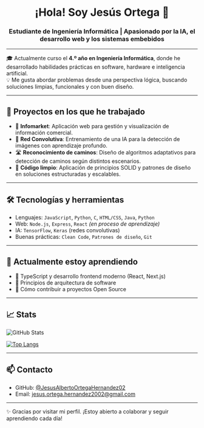 <h1 align="center">¡Hola! Soy Jesús Ortega 👋</h1>
<h3 align="center">Estudiante de Ingeniería Informática | Apasionado por la IA, el desarrollo web y los sistemas embebidos</h3>

---

🎓 Actualmente curso el **4.º año en Ingeniería Informática**, donde he desarrollado habilidades prácticas en software, hardware e inteligencia artificial.  
💡 Me gusta abordar problemas desde una perspectiva lógica, buscando soluciones limpias, funcionales y con buen diseño.

---

## 🚀 Proyectos en los que he trabajado

- 🔗 **Infomarket**: Aplicación web para gestión y visualización de información comercial.
- 🧠 **Red Convolutiva**: Entrenamiento de una IA para la detección de imágenes con aprendizaje profundo.
- 🛣️ **Reconocimiento de caminos**: Diseño de algoritmos adaptativos para detección de caminos según distintos escenarios.
- 🧼 **Código limpio**: Aplicación de principios SOLID y patrones de diseño en soluciones estructuradas y escalables.

---

## 🛠️ Tecnologías y herramientas

- Lenguajes: `JavaScript`, `Python`, `C`, `HTML/CSS`, `Java`, `Python`
- Web: `Node.js`, `Express`, `React` *(en proceso de aprendizaje)*
- IA: `TensorFlow`, `Keras` (redes convolutivas)
- Buenas prácticas: `Clean Code`, `Patrones de diseño`, `Git`

---

## 🌱 Actualmente estoy aprendiendo
- 🔧 TypeScript y desarrollo frontend moderno (React, Next.js)
- 🔐 Principios de arquitectura de software
- 🚀 Cómo contribuir a proyectos Open Source

---

## 📈 Stats

![GitHub Stats](https://github-readme-stats.vercel.app/api?username=JesusAlbertoOrtegaHernandez02&show_icons=true&theme=radical)

[![Top Langs](https://github-readme-stats.vercel.app/api/top-langs/?username=JesusAlbertoOrtegaHernandez02&layout=compact&theme=radical)](https://github.com/JesusAlbertoOrtegaHernandez02)

---

## 📫 Contacto

- GitHub: [@JesusAlbertoOrtegaHernandez02](https://github.com/JesusAlbertoOrtegaHernandez02)
- Email: jesus.ortega.hernandez2002@gmail.com

---

✨ Gracias por visitar mi perfil. ¡Estoy abierto a colaborar y seguir aprendiendo cada día!
